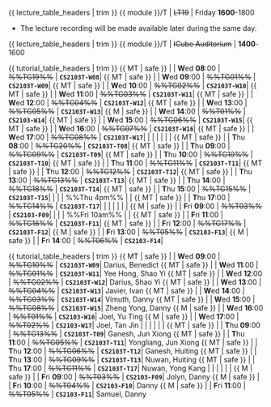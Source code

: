 <span id="lectures-s1">

{{ lecture_table_headers | trim }}
{{ module }}/T | ~~LT19~~            | Friday **1600**-1800

<!--
* As the lectures are repeats of each other, ==you may attend any of the two, except in weeks== the lecture is used for the practical exam (PE) or the PE dry run.<br>
 You may want to attend the CS2103 lecture even if you are in CS2103T, given the CS2103 class size is smaller (hence, lower chance of Zoom bandwidth issues). -->

* The lecture recording will be made available later during the same day. <!-- Only one of the two lecture recordings will be released, as they are both supposed to contain the same content. -->
</span>

<span id="lectures-s2">

{{ lecture_table_headers | trim }}
{{ module }}/T | ~~ICube Auditorium~~ | **1400**-1600
</span>

<span id="tutorials-s1">

{{ tutorial_table_headers | trim }}
{{ MT | safe }} | | **W**ed  **08**:00 | ~~%%TG19%%~~ | **`CS2103T-W08`**|
{{ MT | safe }} | | **W**ed  **09**:00 | ~~%%TG01%%~~ | **`CS2103T-W09`**|
{{ MT | safe }} | | **W**ed  **10**:00 | ~~%%TG02%%~~ | **`CS2103T-W10`**|
{{ MT | safe }} | | **W**ed  **11**:00 | ~~%%TG03%%~~ | **`CS2103T-W11`**|
{{ MT | safe }} | | **W**ed  **12**:00 | ~~%%TG04%%~~ | **`CS2103T-W12`**|
{{ MT | safe }} | | **W**ed  **13**:00 | ~~%%TG05%%~~ | **`CS2103T-W13`**|
{{ M | safe }} | | **W**ed  **14**:00 | ~~%%T01%%~~ | **`CS2103-W14`**|
{{ MT | safe }} | | **W**ed  **15**:00 | ~~%%TG06%%~~ | **`CS2103T-W15`**|
{{ MT | safe }} | | **W**ed  **16**:00 | ~~%%TG07%%~~ | **`CS2103T-W16`**|
{{ MT | safe }} | | **W**ed  **17**:00 | ~~%%TG08%%~~ | **`CS2103T-W17`**|
 | | | | | |
{{ MT | safe }} | | **T**hu  **08**:00 | ~~%%TG20%%~~ | **`CS2103T-T08`**|
{{ MT | safe }} | | **T**hu  **09**:00 | ~~%%TG09%%~~ | **`CS2103T-T09`**|
{{ MT | safe }} | | **T**hu  **10**:00 | ~~%%TG10%%~~ | **`CS2103T-T10`**|
{{ MT | safe }} | | **T**hu  **11**:00 | ~~%%TG11%%~~ | **`CS2103T-T11`**|
{{ MT | safe }} | | **T**hu  **12**:00 | ~~%%TG12%%~~ | **`CS2103T-T12`**|
{{ MT | safe }} | | **T**hu  **13**:00 | ~~%%TG13%%~~ | **`CS2103T-T13`**|
{{ MT | safe }} | | **T**hu  **14**:00 | ~~%%TG18%%~~ | **`CS2103T-T14`**|
{{ MT | safe }} | | **T**hu  **15**:00 | ~~%%TG15%%~~ | **`CS2103T-T15`**|
 | | | %%Thu 4pm%% | |
{{ MT | safe }} | | **T**hu  **17**:00 | ~~%%TG14%%~~ | **`CS2103T-T17`**|
 | | | | | |
{{ M | safe }} | | **F**ri  **09**:00 | ~~%%T03%%~~ | **`CS2103-F09`**|
 | | | %%Fri 10am%%  | |
{{ MT | safe }} | | **F**ri  **11**:00 | ~~%%TG16%%~~ | **`CS2103T-F11`**|
{{ MT | safe }} | | **F**ri  **12**:00 | ~~%%TG17%%~~ | **`CS2103T-F12`**|
{{ M | safe }} | | **F**ri  **13**:00 | ~~%%T05%%~~ | **`CS2103-F13`**|
{{ M | safe }} | | **F**ri  **14**:00 | ~~%%T06%%~~ | **`CS2103-F14`**|
</span>

<span id="tutorials-s2">

{{ tutorial_table_headers | trim }}
{{ MT | safe }} | | **W**ed  **09**:00 | ~~%%TG10%%~~ | **`CS2103T-W09`**| Darius, Benedict
{{ MT | safe }} | | **W**ed  **11**:00 | ~~%%TG01%%~~ | **`CS2103T-W11`**| Yee Hong, Shao Yi
{{ MT | safe }} | | **W**ed  **12**:00 | ~~%%TG02%%~~ | **`CS2103T-W12`**| Darius, Shao Yi
{{ MT | safe }} | | **W**ed  **13**:00 | ~~%%TG04%%~~ | **`CS2103T-W13`**| Javier, Ivan
{{ MT | safe }} | | **W**ed  **14**:00 | ~~%%TG03%%~~ | **`CS2103T-W14`**| Vimuth, Danny
{{ MT | safe }} | | **W**ed  **15**:00 | ~~%%TG08%%~~ | **`CS2103T-W15`**| Zheng Yong, Danny
{{ M | safe }} | | **W**ed  **16**:00 | ~~%%T01%%~~ | **`CS2103-W16`**| Joel, Yu Ting
{{ M | safe }} | | **W**ed  **17**:00 | ~~%%T02%%~~ | **`CS2103-W17`**| Joel, Tan Jin
 | | | | | |
{{ MT | safe }} | | **T**hu  **09**:00 | ~~%%TG13%%~~ | **`CS2103T-T09`**| Ganesh, Jun Xiong
{{ MT | safe }} | | **T**hu  **11**:00 | ~~%%TG05%%~~ | **`CS2103T-T11`**| Yongliang, Jun Xiong
{{ MT | safe }} | | **T**hu  **12**:00 | ~~%%TG06%%~~ | **`CS2103T-T12`**| Ganesh, Huiting
{{ MT | safe }} | | **T**hu  **13**:00 | ~~%%TG09%%~~ | **`CS2103T-T13`**| Nuwan, Huiting
{{ MT | safe }} | | **T**hu  **17**:00 | ~~%%TG11%%~~ | **`CS2103T-T17`**| Nuwan, Yong Kang
 | | | | | |
{{ M | safe }} | | **F**ri  **09**:00 | ~~%%T03%%~~ | **`CS2103-F09`**| Jolyn, Danny
{{ M | safe }} | | **F**ri  **10**:00 | ~~%%T04%%~~ | **`CS2103-F10`**| Danny
{{ M | safe }} | | **F**ri  **11**:00 | ~~%%T05%%~~ | **`CS2103-F11`**| Samuel, Danny
</span>
